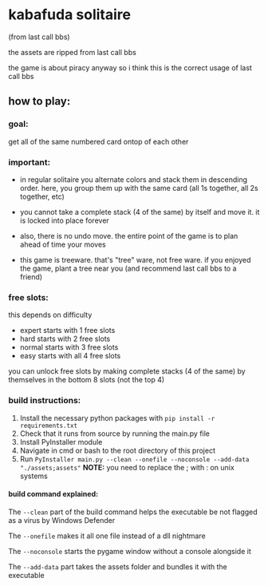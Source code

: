 # kabafuda solitaire
(from last call bbs)

the assets are ripped from last call bbs

the game is about piracy anyway so i think this is the correct usage of last call bbs

## how to play:

### goal:

get all of the same numbered card ontop of each other

### important:

- in regular solitaire you alternate colors and stack them in descending order.
here, you group them up with the same card (all 1s together, all 2s together, etc)

- you cannot take a complete stack (4 of the same) by itself and move it. 
it is locked into place forever

- also, there is no undo move. the entire point of the game is to
plan ahead of time your moves

- this game is treeware. that's "tree" ware, not free ware.
if you enjoyed the game, plant a tree near you (and recommend last call bbs to a friend)

### free slots:

this depends on difficulty

- expert starts with 1 free slots
- hard starts with 2 free slots
- normal starts with 3 free slots
- easy starts with all 4 free slots

you can unlock free slots by making complete stacks (4 of the same) by themselves 
in the bottom 8 slots (not the top 4)

### build instructions:

1) Install the necessary python packages with `pip install -r requirements.txt`
2) Check that it runs from source by running the main.py file
3) Install PyInstaller module
4) Navigate in cmd or bash to the root directory of this project
5) Run `PyInstaller main.py --clean --onefile --noconsole --add-data "./assets;assets"`
**NOTE:** you need to replace the ; with : on unix systems
   

#### build command explained:

The `--clean` part of the build command helps the executable be not flagged as a virus by Windows Defender

The `--onefile` makes it all one file instead of a dll nightmare

The `--noconsole` starts the pygame window without a console alongside it

The `--add-data` part takes the assets folder and bundles it with the executable
